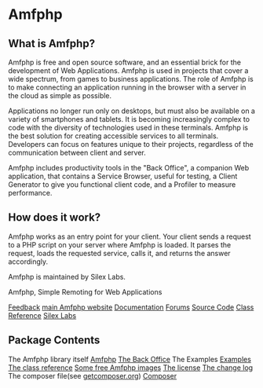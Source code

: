 
# Amfphp
## What is Amfphp?

Amfphp is free and open source software, and an essential brick for the development of Web Applications. Amfphp is used in projects that cover a wide spectrum, from games to business applications. The role of Amfphp is to make connecting an application running in the browser with a server in the cloud as simple as possible.

Applications no longer run only on desktops, but must also be available on a variety of smartphones and tablets. It is becoming increasingly complex to code with the diversity of technologies used in these terminals. Amfphp is the best solution for creating accessible services to all terminals. Developers can focus on features unique to their projects, regardless of the communication between client and server.

Amfphp includes productivity tools in the "Back Office", a companion Web application, that contains a Service Browser, useful for testing, a Client Generator to give you functional client code, and a Profiler to measure performance.
  
## How does it work?


Amfphp works as an entry point for your client. Your client sends a request to a PHP script on your server where Amfphp is loaded. It parses the request, loads the requested service, calls it, and returns the answer accordingly.

Amfphp is maintained by Silex Labs. 

Amfphp, Simple Remoting for Web Applications

[Feedback](http://www.silexlabs.org/amfphp/feedback/)
[main Amfphp website](http://silexlabs.org/amfphp/)
[Documentation](http://silexlabs.org/amfphp/documentation/)
[Forums](http://www.silexlabs.org/groups/amfphp/amfphp-users/)
[Source Code](https://github.com/silexlabs/amfphp-2.0)
[Class Reference](http://community.silexlabs.org/amfphp/reference/)
[Silex Labs](http://www.silexlabs.org/)

## Package Contents
The Amfphp library itself [Amfphp](./Amfphp)
[The Back Office](./BackOffice)
The Examples [Examples](./Examples)
[The class reference](./doc/) 
[Some free Amfphp images](./goodies/)
[The license](./license.txt)
[The change log ](./changelog.txt)
The composer file(see [getcomposer.org](getcomposer.org)) [Composer](./composer.json)



